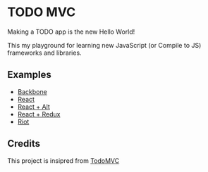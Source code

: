 # TODO MVC <!--{.title}-->

Making a TODO app is the new Hello World!

This my playground for learning new JavaScript (or Compile to JS) frameworks and libraries.

## Examples

- [Backbone](./backbone/)
- [React](./react/)
- [React + Alt](./react-alt/)
- [React + Redux](./react-redux/)
- [Riot](./riot/)
<!-- {ul:.examples} -->

## Credits <!-- {.credits} -->

This project is insipred from [TodoMVC](todomvc.com)
